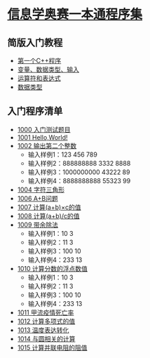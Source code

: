 
# [信息学奥赛一本通程序集](http://ybt.ssoier.cn:8088/index.php)

## 简版入门教程
 - [第一个C++程序](https://github.com/csxlf/ybt_ssoier_cn/blob/main/ABC/001.md)
 - [变量、数据类型、输入](https://github.com/csxlf/ybt_ssoier_cn/blob/main/ABC/002.md)
 - [运算符和表达式](https://github.com/csxlf/ybt_ssoier_cn/blob/main/ABC/003.md)
 - [数据类型](https://github.com/csxlf/ybt_ssoier_cn/blob/main/ABC/004.md)


## 入门程序清单

 - [1000	入门测试题目](https://github.com/csxlf/ybt_ssoier_cn/blob/main/1000)
 - [1001	Hello,World!](https://github.com/csxlf/ybt_ssoier_cn/blob/main/1001) 
 - [1002	输出第二个整数](https://github.com/csxlf/ybt_ssoier_cn/blob/main/1002)
	* 输入样例1：123 456 789
	* 输入样例2：888888888 3332 8888
	* 输入样例3：1000000000 43222 89
	* 输入样例4：8888888888 55323 99 
 - [1004	字符三角形](https://github.com/csxlf/ybt_ssoier_cn/blob/main/1004) 
 - [1006	A+B问题](https://github.com/csxlf/ybt_ssoier_cn/blob/main/1006)
 - [1007	计算(a+b)×c的值](https://github.com/csxlf/ybt_ssoier_cn/blob/main/1007) 
 - [1008	计算(a+b)/c的值](https://github.com/csxlf/ybt_ssoier_cn/blob/main/1008) 
 - [1009	带余除法](https://github.com/csxlf/ybt_ssoier_cn/blob/main/1009) 
	*   输入样例1：10 3
	*   输入样例2：11 3
	*   输入样例3：100 10
	*   输入样例4：233 13
 - [1010	计算分数的浮点数值](https://github.com/csxlf/ybt_ssoier_cn/blob/main/1010)
	*   输入样例1：10 3
	*   输入样例2：11 3
	*   输入样例3：100 10
	*   输入样例4：233 13
 - [1011	甲流疫情死亡率](https://github.com/csxlf/ybt_ssoier_cn/blob/main/1011) 
 - [1012	计算多项式的值](https://github.com/csxlf/ybt_ssoier_cn/blob/main/1012) 
 - [1013	温度表达转化](https://github.com/csxlf/ybt_ssoier_cn/blob/main/1013) 
 - [1014	与圆相关的计算](https://github.com/csxlf/ybt_ssoier_cn/blob/main/1014) 
 - [1015	计算并联电阻的阻值](https://github.com/csxlf/ybt_ssoier_cn/blob/main/1015)
